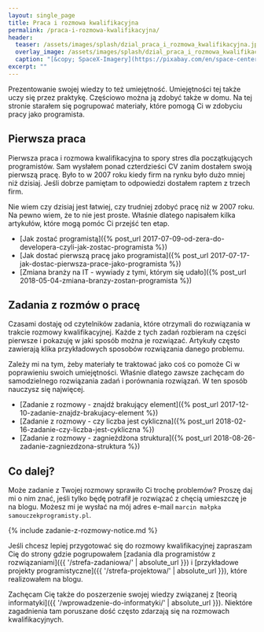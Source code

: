 ```yaml
---
layout: single_page
title: Praca i rozmowa kwalifikacyjna
permalink: /praca-i-rozmowa-kwalifikacyjna/
header:
  teaser: /assets/images/splash/dzial_praca_i_rozmowa_kwalifikacyjna.jpg
  overlay_image: /assets/images/splash/dzial_praca_i_rozmowa_kwalifikacyjna.jpg
  caption: "[&copy; SpaceX-Imagery](https://pixabay.com/en/space-center-spacex-control-center-693251/)"
excerpt: ""
---
```


Prezentowanie swojej wiedzy to też umiejętność. Umiejętności tej także uczy się przez praktykę. Częściowo można ją zdobyć także w domu. Na tej stronie starałem się pogrupować materiały, które pomogą Ci w zdobyciu pracy jako programista.

## Pierwsza praca

Pierwsza praca i rozmowa kwalifikacyjna to spory stres dla początkujących programistów. Sam wysłałem ponad czterdzieści CV zanim dostałem swoją pierwszą pracę. Było to w 2007 roku kiedy firm na rynku było dużo mniej niż dzisiaj. Jeśli dobrze pamiętam to odpowiedzi dostałem raptem z trzech firm.

Nie wiem czy dzisiaj jest łatwiej, czy trudniej zdobyć pracę niż w 2007 roku. Na pewno wiem, że to nie jest proste. Właśnie dlatego napisałem kilka artykułów, które mogą pomóc Ci przejść ten etap.

* [Jak zostać programistą]({% post_url 2017-07-09-od-zera-do-developera-czyli-jak-zostac-programista %})
* [Jak dostać pierwszą pracę jako programista]({% post_url 2017-07-17-jak-dostac-pierwsza-prace-jako-programista %})
* [Zmiana branży na IT - wywiady z tymi, którym się udało]({% post_url 2018-05-04-zmiana-branzy-zostan-programista %})

## Zadania z rozmów o pracę

Czasami dostaję od czytelników zadania, które otrzymali do rozwiązania w trakcie rozmowy kwalifikacyjnej. Każde z tych zadań rozbieram na części pierwsze i pokazuję w jaki sposób można je rozwiązać. Artykuły często zawierają klika przykładowych sposobów rozwiązania danego problemu.

Zależy mi na tym, żeby materiały te traktować jako coś co pomoże Ci w poprawieniu swoich umiejętności. Właśnie dlatego zawsze zachęcam do samodzielnego rozwiązania zadań i porównania rozwiązań. W ten sposób nauczysz się najwięcej.

* [Zadanie z rozmowy - znajdź brakujący element]({% post_url 2017-12-10-zadanie-znajdz-brakujacy-element %})
* [Zadanie z rozmowy - czy liczba jest cykliczna]({% post_url 2018-02-16-zadanie-czy-liczba-jest-cykliczna %})
* [Zadanie z rozmowy - zagnieżdżona struktura]({% post_url 2018-08-26-zadanie-zagniezdzona-struktura %})

## Co dalej?

Może zadanie z Twojej rozmowy sprawiło Ci trochę problemów? Proszę daj mi o nim znać, jeśli tylko będę potrafił je rozwiązać z chęcią umieszczę je na blogu. Możesz mi je wysłać na mój adres e-mail `marcin małpka samouczekprogramisty.pl`.

{% include zadanie-z-rozmowy-notice.md %}

Jeśli chcesz lepiej przygotować się do rozmowy kwalifikacyjnej zapraszam Cię do strony gdzie pogrupowałem [zadania dla programistów z rozwiązaniami]({{ '/strefa-zadaniowa/' | absolute_url }}) i [przykładowe projekty programistyczne]({{ '/strefa-projektowa/' | absolute_url }}), które realizowałem na blogu.

Zachęcam Cię także do poszerzenie swojej wiedzy związanej z [teorią informatyki]({{ '/wprowadzenie-do-informatyki/' | absolute_url }}). Niektóre zagadnienia tam poruszane dość często zdarzają się na rozmowach kwalifikacyjnych.
